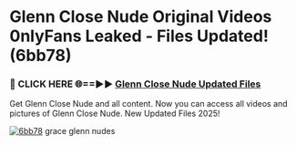 # Glenn Close Nude Original Videos 0nlyFans Leaked - Files Updated! (6bb78)

<h3>🔴 CLICK HERE 🌐==►► <a href="https://tinyurl.com/52m3yx9h" rel="nofollow">Glenn Close Nude Updated Files</a></h3>

Get Glenn Close Nude and all content. Now you can access all videos and pictures of Glenn Close Nude. New Updated Files 2025!

[![6bb78](https://i.imgur.com/TnHtlc8.gif)](https://tinyurl.com/52m3yx9h)
grace glenn nudes